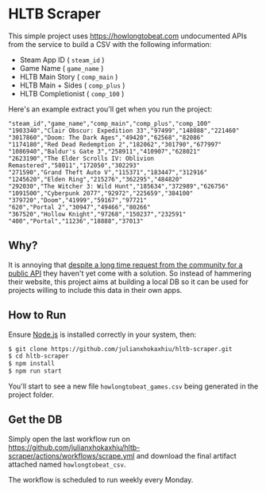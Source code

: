 # HLTB Scraper

This simple project uses https://howlongtobeat.com undocumented APIs from the service to build a CSV with the following information:

- Steam App ID ( `steam_id` )
- Game Name ( `game_name` )
- HLTB Main Story ( `comp_main` )
- HLTB Main + Sides ( `comp_plus` )
- HLTB Completionist ( `comp_100` )

Here's an example extract you'll get when you run the project:

```csv
"steam_id","game_name","comp_main","comp_plus","comp_100"
"1903340","Clair Obscur: Expedition 33","97499","148088","221460"
"3017860","Doom: The Dark Ages","49420","62568","82086"
"1174180","Red Dead Redemption 2","182062","301790","677997"
"1086940","Baldur's Gate 3","258911","410907","628021"
"2623190","The Elder Scrolls IV: Oblivion Remastered","58011","172050","302293"
"271590","Grand Theft Auto V","115371","183447","312916"
"1245620","Elden Ring","215276","362295","484820"
"292030","The Witcher 3: Wild Hunt","185634","372989","626756"
"1091500","Cyberpunk 2077","92972","225659","384100"
"379720","Doom","41999","59167","97721"
"620","Portal 2","30947","49466","80266"
"367520","Hollow Knight","97268","150237","232591"
"400","Portal","11236","18888","37013"
```

## Why?

It is annoying that [despite a long time request from the community for a public API](https://howlongtobeat.com/forum/thread/807/1) they haven't yet come with a solution.
So instead of hammering their website, this project aims at building a local DB so it can be used for projects willing to include this data in their own apps.

## How to Run

Ensure [Node.js](https://nodejs.org/) is installed correctly in your system, then:

```bash
$ git clone https://github.com/julianxhokaxhiu/hltb-scraper.git
$ cd hltb-scraper
$ npm install
$ npm run start
```

You'll start to see a new file `howlongtobeat_games.csv` being generated in the project folder.

## Get the DB

Simply open the last workflow run on https://github.com/julianxhokaxhiu/hltb-scraper/actions/workflows/scrape.yml and download the final artifact attached named `howlongtobeat_csv`.

The workflow is scheduled to run weekly every Monday.
